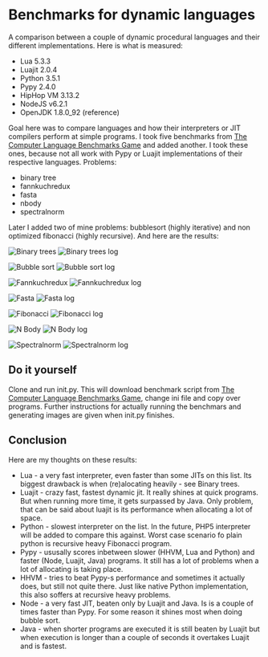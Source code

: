 # Benchmarks for dynamic languages

A comparison between a couple of dynamic procedural languages and their different implementations. Here is what is measured:
* Lua 5.3.3
* Luajit 2.0.4
* Python 3.5.1
* Pypy 2.4.0
* HipHop VM 3.13.2
* NodeJS v6.2.1
* OpenJDK 1.8.0_92 (reference)

Goal here was to compare languages and how their interpreters or JIT compilers perform at simple programs. I took five benchmarks from [The Computer Language
Benchmarks Game](http://benchmarksgame.alioth.debian.org/) and added another. I took these ones, because not all work with Pypy or Luajit implementations of their respective languages. Problems:
* binary tree
* fannkuchredux
* fasta
* nbody
* spectralnorm

Later I added two of mine problems: bubblesort (highly iterative) and non optimized fibonacci (highly recursive). And here are the results:

![Binary trees](https://rawgit.com/gareins/dynamic_benchmarks/master/.imgs_readme/binarytrees.svg)
![Binary trees log](https://rawgit.com/gareins/dynamic_benchmarks/master/.imgs_readme/binarytrees_log.svg)

![Bubble sort](https://rawgit.com/gareins/dynamic_benchmarks/master/.imgs_readme/bubble.svg)
![Bubble sort log](https://rawgit.com/gareins/dynamic_benchmarks/master/.imgs_readme/bubble_log.svg)

![Fannkuchredux](https://rawgit.com/gareins/dynamic_benchmarks/master/.imgs_readme/fannkuchredux.svg)
![Fannkuchredux log](https://rawgit.com/gareins/dynamic_benchmarks/master/.imgs_readme/fannkuchredux_log.svg)

![Fasta](https://rawgit.com/gareins/dynamic_benchmarks/master/.imgs_readme/fasta.svg)
![Fasta log](https://rawgit.com/gareins/dynamic_benchmarks/master/.imgs_readme/fasta_log.svg)

![Fibonacci](https://rawgit.com/gareins/dynamic_benchmarks/master/.imgs_readme/fib.svg)
![Fibonacci log](https://rawgit.com/gareins/dynamic_benchmarks/master/.imgs_readme/fib_log.svg)

![N Body](https://rawgit.com/gareins/dynamic_benchmarks/master/.imgs_readme/nbody.svg)
![N Body log](https://rawgit.com/gareins/dynamic_benchmarks/master/.imgs_readme/nbody_log.svg)

![Spectralnorm](https://rawgit.com/gareins/dynamic_benchmarks/master/.imgs_readme/spectralnorm.svg)
![Spectralnorm log](https://rawgit.com/gareins/dynamic_benchmarks/master/.imgs_readme/spectralnorm_log.svg)

## Do it yourself

Clone and run init.py. This will download benchmark script from [The Computer Language
Benchmarks Game](http://benchmarksgame.alioth.debian.org/), change ini file and copy over programs. 
Further instructions for actually running the benchmars and generating images are given when init.py finishes.

## Conclusion

Here are my thoughts on these results:
* Lua - a very fast interpreter, even faster than some JITs on this list. Its biggest drawback is when (re)alocating heavily - see Binary trees.
* Luajit - crazy fast, fastest dynamic jit. It really shines at quick programs. But when running more time, it gets surpassed by Java. Only problem, that can be said about luajit is its performance when allocating a lot of space.
* Python - slowest interpreter on the list. In the future, PHP5 interpreter will be added to compare this against. Worst case scenario fo plain python is recursive heavy Fibonacci program.
* Pypy - ususally scores inbetween slower (HHVM, Lua and Python) and faster (Node, Luajit, Java) programs. It still has a lot of problems when a lot of allocating is taking place.
* HHVM - tries to beat Pypy-s performance and sometimes it actually does, but still not quite there. Just like native Python implementation, this also soffers at recursive heavy problems.
* Node - a very fast JIT, beaten only by Luajit and Java. Is is a couple of times faster than Pypy. For some reason it shines most when doing bubble sort.
* Java - when shorter programs are executed it is still beaten by Luajit but when execution is longer than a couple of seconds it overtakes Luajit and is fastest.
